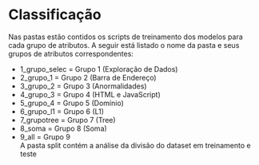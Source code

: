 # Classificação

Nas pastas estão contidos os scripts de treinamento dos modelos para cada grupo de atributos. A seguir está listado o nome da pasta e seus grupos de atributos correspondentes:
* 1_grupo_selec = Grupo 1 (Exploração de Dados) 
* 2_grupo_1 = Grupo 2 (Barra de Endereço)
* 3_grupo_2 = Grupo 3 (Anormalidades)
* 4_grupo_3 = Grupo 4 (HTML e JavaScript)
* 5_grupo_4 = Grupo 5 (Domínio)
* 6_grupo_l1 = Grupo 6 (L1)
* 7_grupotree = Grupo 7 (Tree)
* 8_soma = Grupo 8 (Soma)
* 9_all = Grupo 9 <br>
A pasta split contém a análise da divisão do dataset em treinamento e teste
